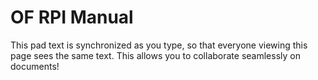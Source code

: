 # OF RPI Manual

This pad text is synchronized as you type, so that everyone viewing this page sees the same text.  This allows you to collaborate seamlessly on documents!